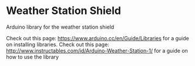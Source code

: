 # Weather Station Shield
Arduino library for the weather station shield

Check out this page: https://www.arduino.cc/en/Guide/Libraries for a guide on installing libraries.
Check out this page: http://www.instructables.com/id/Arduino-Weather-Station-1/ for a guide on how to use the library
